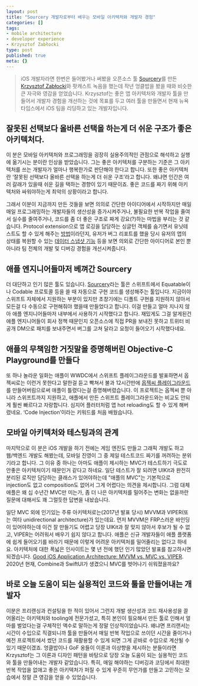 ```yaml
---
layout: post
title: "Sourcery 개발자로부터 배우는 모바일 아키텍처와 개발자 경험"
categories: []
tags:
- mobile architecture
- developer experience
- Krzysztof Zabłocki
type: post
published: true
meta: {}
---
```


> iOS 개발자라면 한번은 들어봤거나 써봤을 오픈소스 툴 [Sourcery](https://github.com/krzysztofzablocki/Sourcery)를 만든 [Krzysztof Zabłocki](https://twitter.com/merowing_)와 팟캐스트 녹음을 했는데 작년 엉클밥을 봤을 때와 비슷한 큰 자극와 영감을 얻었습니다. Krzysztof는 좋은 앱 아키텍처와 개발자 툴을 만들어서 개발자 경험을 개선하는 것에 목표를 두고 여러 툴을 만들면서 현재 뉴욕타임스에서 iOS 팀을 리딩하고 있는 개발자입니다.

## 잘못된 선택보다 올바른 선택을 하는게 더 쉬운 구조가 좋은 아키텍처다.

이 분은 모바일 아키텍처와 프로그래밍을 굉장히 실용주의적인 관점으로 해석하고 실행에 옮기시는 분이란 인상을 받았습니다. 그는 좋은 아키텍처를 구분하는 기준은 그 아키텍처를 쓰는 개발자가 얼마나 행복한가로 판단해야 한다고 합니다. 또한 좋은 아키텍처란 ‘잘못된 선택보다 올바른 선택을 하는게 더 쉬운 구조’라고 합니다. 왜냐면 인간은 여러 갈래가 있을때 쉬운 길을 택하는 경향이 있기 때문이죠. 좋은 코드를 짜기 위해 아키텍처와 싸워야하는게 최악의 상황이라고 합니다.

그래서 이분이 지금까지 만든 것들을 보면 의의로 간단한 아이디어에서 시작하지만 매일 매일 프로그래밍하는 개발자들의 생산성을 증가시켜주거나, 불필요한 반복 작업을 줄여서 실수를 줄여주거나, 코드를 좀 더 좋은 구조로 짜게 강요(?)하는 마법을 부리는 것 같습니다. Protocol extension으로 앱 로깅을 담당하는 싱글턴 객체를 숨기면서 유닛테스트도 할 수 있게 해주는 [방법](http://merowing.info/2016/07/logging-in-swift/)이라던지, 유저가 버그 리포트를 했을 당시 유저의 앱의 상태를 복원할 수 있는 [데이터 스냅샷 기능](http://merowing.info/2019/07/straighforward-data-snapshots/) 등을 보면 의외로 간단한 아이디어로 본인 뿐 아니라 팀 전체의 개발 및 디버깅 경험을 개선시켜줍니다. 

## 애플 엔지니어들마저 베껴간 Sourcery

더 대단하고 인기 많은 툴도 있습니다. [Sourcery](https://github.com/krzysztofzablocki/Sourcery)라는 툴은 스위프트에서 Equatable이나 Codable 프로토콜 등을 쓸 때 자동으로 구현 코드를 생성해주는 툴입니다. 지금이야 스위프트 자체에서 지원하는 부분이 있지만 초창기에는 디폴트 구현를 지원하지 않아서 모든걸 다 수동으로 구현해줘야 했을때 만들었다고 합니다. 이걸 만들고 얼마 지나지 않아 애플 엔지니어들마저 내부에서 사용하기 시작했다고 합니다. 재밌게도 그걸 알게된건 애플 엔지니어들이 회사 정책 때문인지 오픈소스에 직접 PR을 보내진 못하고 트위터 비공개 DM으로 패치를 보내주면서 버그를 고쳐 달라고 요청이 들어오기 시작했다네요.

## 애플의 무책임한 거짓말을 증명해버린 Objective-C Playground를 만들다

또 하나 놀라운 일화는 애플이 WWDC에서 스위프트 플레이그라운드를 발표하면서 옵젝씨로는 이런거 못한다고 말한걸 듣고 빡쳐서 불과 12시간만에 [옵젝씨 플레이그라운드](https://github.com/krzysztofzablocki/Playgrounds)를 만들어버림으로써 애플이 틀렸다는걸 증명해버렸습니다. 이 프로젝트는 옵젝씨 뿐 아니라 스위프트까지 지원하고, 애플에서 만든 스위프트 플레이그라운드와는 비교도 안되게 훨씬 빠르다고 자랑합니다. 심지어 플러터처럼 앱 hot reloading도 할 수 있게 해버렸네요. ‘Code Injection’이라는 키워드를 처음 배웠습니다.

## 모바일 아키텍처와 테스팅과의 관계

마지막으로 이 분은 iOS 개발을 하기 전에는 게임 엔진도 만들고 그래픽 개발도 하고 웹/백엔드 개발도 해봤는데, 모바일 진영이 그 중 제일 테스트코드 짜기를 꺼려하는 분위기라고 합니다. 그 이유 중 하나는 아마도 애플이 제시하는 MVC가 테스트하기 극도로 안좋은 아키텍처이기 때문인거 같다고 하네요. 일단 테스트가 잘 되려면 UIKit과 완전히 분리된 로직만 담당하는 클래스가 있어야하는데 "애플의 MVC"는 기본적으로 injection도 없고 composition도 없어서 그게 어렵다는 의견을 제시합니다. 그럼 대체 애플은 왜 십 수년간 MVC만 미는가, 좀 더 나은 아키텍처를 밀어주는 변화는 없을까란 질문에 대해서도 꽤 그럴듯한 답변을 내놨습니다. 

일단 MVC 외에 인기있는 주류 아키텍처로는(2017년 발표 당시) MVVM과 VIPER(또는 여타 unidirectional architecture)가 있는데요. 먼저 MVVM은 FRP스러운 바인딩이 있어야하는데 이건 잘 만들기도 어렵고 당장 UIKit과 잘 맞지 않아서 후보가 될 수 없고, VIPER는 어려워서 배우기 쉽지 않다고 합니다. 애플은 신규 개발자들이 애플 플랫폼에 쉽게 들어오기를 바라기 때문에 이렇게 어려운 아키텍처를 밀어줄리는 없다고 하네요. 아키텍처에 대한 폭넓은 인사이트는 몇 년 전에 했던 인기 많았던 발표를 참고하시면 되겠습니다. [Good iOS Application Architecture: MVVM vs. MVC vs. VIPER](https://academy.realm.io/posts/krzysztof-zablocki-mDevCamp-ios-architecture-mvvm-mvc-viper). 2020년 현재, Combine과 SwiftUI가 생겼으니 MVC를 벗어나기 쉬워졌을까요?

## 바로 오늘 도움이 되는 실용적인 코드와 툴을 만들어내는 개발자

이분은 프리랜싱과 컨설팅을 한 적이 있어서 그런지 개발 생산성과 코드 재사용성을 끌어올리는 아키텍처와 tooling에 전문가셨고, 특히 본인이 필요해서 만든 툴로 인해서 얼마를 벌었다는걸 구체적인 액수로 말하는게 정말 인상적이었습니다. 왜냐면 프리랜서는 시간이 수입으로 직결되니까 툴을 만들어서 매일 반복 작업으로 쓰이던 시간을 줄이거나 예전 프로젝트에서 썼던 코드를 재활용할 수 있게 되면 그게 곧바로 수입으로 계산될 수 있기 때문이겠죠. 엉클밥이나 GoF 옹들이 이론과 이상향을 제시하는 분들이라면 Krzysztof는 그 이론과 디자인 패턴을 바탕으로 당장 오늘 도움이 되는 실용적인 코드와 툴을 만들어내는 개발자 같았습니다. 특히, 매일 해야하는 디버깅과 코딩에서 최대한 반복 작업을 없애고 좋은 아키텍처가 퍼질 수 있게 꾸준히 무언가를 만들고 고민하는 모습에서 정말 큰 영감을 얻을 수 있었습니다.
